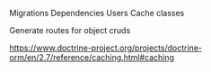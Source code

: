 Migrations
Dependencies
Users
Cache classes

Generate routes for object cruds

https://www.doctrine-project.org/projects/doctrine-orm/en/2.7/reference/caching.html#caching